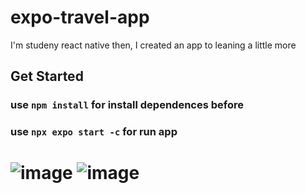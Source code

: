 # expo-travel-app
I'm studeny react native then, I created an app to leaning a little more

## Get Started
### use `npm install` for install dependences before
### use `npx expo start -c` for run app

# ![image](https://github.com/LuisFernando-hub/expo-travel-app/assets/84160974/dbe4ef86-e52f-4f61-90d4-aac5723ccea5)  ![image](https://github.com/LuisFernando-hub/expo-travel-app/assets/84160974/7e0006f8-4ba9-481c-a87a-b14e732dc412)
